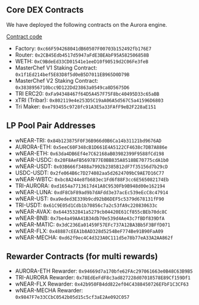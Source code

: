## Core DEX Contracts

We have deployed the following contracts on the Aurora engine.

[Contract code](https://github.com/trisolaris-labs/trisolaris_core)

* Factory: `0xc66F594268041dB60507F00703b152492fb176E7`
* Router: `0x2CB45Edb4517d5947aFdE3BEAbF95A582506858B`
* WETH: `0xC9BdeEd33CD01541e1eeD10f90519d2C06Fe3feB`
* MasterChef V1 Staking Contract: `0x1f1Ed214bef5E83D8f5d0eB5D7011EB965D0D79B`
* MasterChef V2 Staking Contract: `0x3838956710bcc9D122Dd23863a0549ca8D5675D6`
* TRI ERC20: `0xFa94348467f64D5A457F75F8bc40495D33c65aBB`
* xTRI (Tribar): `0x802119e4e253D5C19aA06A5d567C5a41596D6803`
* Tri Maker: `0xe793455c9728fc91A3E5a33FAfF9eB2F228aE151`


## LP Pool Pair Addresses

* wNEAR-TRI: `0x84b123875F0F36B966d0B6Ca14b31121bd9676AD`
* AURORA-ETH: `0x5eeC60F348cB1D661E4A5122CF4638c7DB7A886e`
* wNEAR-ETH: `0x63da4DB6Ef4e7C62168aB03982399F9588fCd198`
* wNEAR-USDC: `0x20F8AeFB5697B77E0BB835A8518BE70775cdA1b0`
* wNEAR-USDT: `0x03B666f3488a7992b2385B12dF7f35156d7b29cD`
* USDC-USDT: `0x2fe064B6c7D274082aa5d2624709bC9AE7D16C77`
* wNEAR-WBTC: `0xbc8A244e8fb683ec1Fd6f88F3cc6E565082174Eb`
* TRI-AURORA: `0xd1654a7713617d41A8C9530Fb9B948d00e162194`
* wNEAR-LUNA: `0xdF8CbF89ad9b7dAFdd3e37acEc539eEcC8c47914`
* wNEAR-UST: `0xa9eded3E339b9cd92bB6DEF5c5379d678131fF90`
* TRI-USDT: `0x61C9E05d1Cdb1b70856c7a2c53fA9c220830633c`
* wNEAR-AVAX: `0x6443532841a5279cb04420E61Cf855cBEb70dc8C`
* wNEAR-BNB: `0x7be4a49AA41B34db70e539d4Ae43c7fBDf839DfA`
* wNEAR-MATIC: `0x3dC236Ea01459F57EFc737A12BA3Bb5F3BFfD071`
* wNEAR-FLX: `0x48887cEEA1b8AD328d5254BeF774Be91B90FaA09`
* wNEAR-MECHA: `0xd62f9ec4C4d323A0C111d5e78b77eA33A2AA862f`


## Rewarder Contracts (for multi rewards)

* AURORA-ETH Rewarder: `0x94669d7a170bfe62FAc297061663e0B48C63B9B5`
* TRI-AURORA Rewarder: `0x78EdEeFdF8c3ad827228d07018578E89Cf159Df1`
* wNEAR-FLX Rewarder: `0x42b950FB4dd822ef04C4388450726EFbF1C3CF63`
* wNEAR-MECHA Rewarder: `0x9847F7e33CCbC0542b05d15c5cf3aE2Ae092C057`


